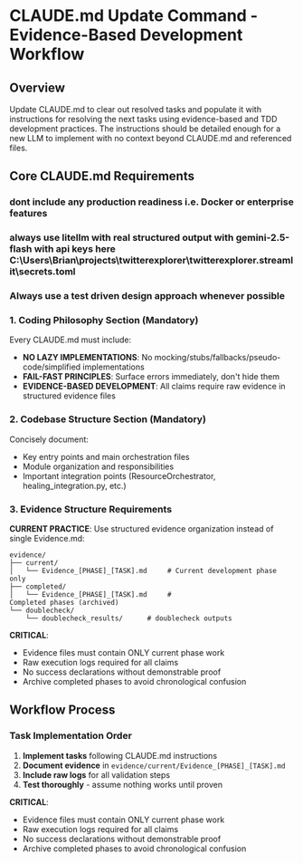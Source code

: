 # CLAUDE.md Update Command - Evidence-Based Development Workflow

## Overview
Update CLAUDE.md to clear out resolved tasks and populate it with instructions for resolving the next tasks using evidence-based and TDD development practices. The instructions should be detailed enough for a new LLM to implement with no context beyond CLAUDE.md and referenced files.

## Core CLAUDE.md Requirements
### dont include any production readiness i.e. Docker or enterprise features
### always use litellm with real structured output with gemini-2.5-flash with api keys here C:\Users\Brian\projects\twitterexplorer\twitterexplorer\.streamlit\secrets.toml
### Always use a test driven design approach whenever possible

### 1. Coding Philosophy Section (Mandatory)

Every CLAUDE.md must include:
- **NO LAZY IMPLEMENTATIONS**: No mocking/stubs/fallbacks/pseudo-code/simplified implementations
- **FAIL-FAST PRINCIPLES**: Surface errors immediately, don't hide them
- **EVIDENCE-BASED DEVELOPMENT**: All claims require raw evidence in structured evidence files

### 2. Codebase Structure Section (Mandatory)  
Concisely document:
- Key entry points and main orchestration files
- Module organization and responsibilities
- Important integration points (ResourceOrchestrator, healing_integration.py, etc.)

### 3. Evidence Structure Requirements
**CURRENT PRACTICE**: Use structured evidence organization instead of single Evidence.md:

```
evidence/
├── current/
│   └── Evidence_[PHASE]_[TASK].md     # Current development phase only
├── completed/  
│   └── Evidence_[PHASE]_[TASK].md     # 
Completed phases (archived)
└── doublecheck/
    └── doublecheck_results/      # doublecheck outputs
```

**CRITICAL**: 
- Evidence files must contain ONLY current phase work
- Raw execution logs required for all claims
- No success declarations without demonstrable proof
- Archive completed phases to avoid chronological confusion

## Workflow Process

### Task Implementation Order
1. **Implement tasks** following CLAUDE.md instructions
2. **Document evidence** in `evidence/current/Evidence_[PHASE]_[TASK].md`
3. **Include raw logs** for all validation steps
4. **Test thoroughly** - assume nothing works until proven

**CRITICAL**: 
- Evidence files must contain ONLY current phase work
- Raw execution logs required for all claims
- No success declarations without demonstrable proof
- Archive completed phases to avoid chronological confusion


